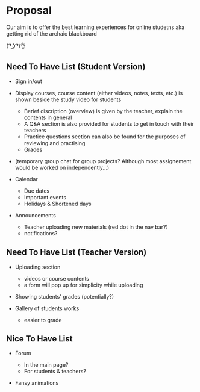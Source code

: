 # Proposal

Our aim is to offer the best learning experiences for online studetns aka getting rid of the archaic blackboard 

( ͡❛ ͜ʖ ͡❛)👌


## Need To Have List (Student Version)

- Sign in/out

- Display courses, course content (either videos, notes, texts, etc.) is shown beside the study video for students 
    - Berief discription (overview) is given by the teacher, explain the contents in general
    - A Q&A section is also provided for students to get in touch with their teachers
    - Practice questions section can also be found for the purposes of reviewing and practising
    - Grades

- (temporary group chat for group projects? Although most assignement would be worked on independently...)

- Calendar
    - Due dates
    - Important events
    - Holidays & Shortened days

- Announcements
    - Teacher uploading new materials (red dot in the nav bar?)
    - notifications?



## Need To Have List (Teacher Version)

- Uploading section
    - videos or course contents
    - a form will pop up for simplicity while uploading

- Showing students' grades (potentially?)

- Gallery of students works
    - easier to grade




## Nice To Have List

- Forum
    - In the main page?
    - For students & teachers?

- Fansy animations
